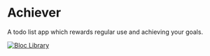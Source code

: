 # Achiever

A todo list app which rewards regular use and achieving your goals.

<a href="https://github.com/felangel/bloc"><img src="https://tinyurl.com/bloc-library" alt="Bloc Library"></a>
